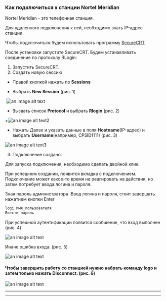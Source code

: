 ### Как подключиться к станции Nortel Meridian

Nortel Meridian - это телефонная станция.

Для удаленного подключения к ней, необходимо знать IP-адрес станции. 

Чтобы подключиться будем использовать программу [SecureCRT](https://www.vandyke.com/download/securecrt/download.html)

После установки запустите SecureCRT. Будем устанавливать соединение по протоколу RLogin:

1. Запустить SecureCRT.
2. Создать новую сессию

  -  Правой кнопкой нажать по __Sessions__ 

  - Выбрать __New Session__ (рис. 1)
  
  ![an image alt text](http://lepotuli.ru/merkulov/images/1image1.jpg "рис. 1")

  - Вызвать список __Protocol__ и выбрать __Rlogin__ (рис. 2)
  
 +![an image alt text2](http://lepotuli.ru/merkulov/images/1image2.jpg "рис. 2")

  - Нажать Далее и указать данные в поля __Hostname__(IP-адрес) и выбрать __Username__(например, CPSID1111) (рис. 3)
  
  ![an image alt text3](http://lepotuli.ru/merkulov/images/1image3.jpg "рис. 3")

3. Подключение создано.

Для запуска подключения, необходимо сделать двойной клик.

При успешном создании, появится вкладка с подключением. Подключение может какое-то время не реагировать на действия, но затем потребует ввода логина и пароля.

Зная пароль администратора. Ввод логина и пароля, стоит завершать нажатием кнопки Enter

```javascript
logi Имя_пользователя
Ввести пароль
```

При успешной аутентификации появится сообщение, что вход выполнен (рис. 4) 

![an image alt text](http://lepotuli.ru/merkulov/images/1image4.jpg "рис. 4")

Иначе ошибка входа. (рис. 5)

![an image alt text](http://lepotuli.ru/merkulov/images/1image5.jpg "рис. 5")

#### Чтобы завершить работу со станцией нужно набрать команду __logo__ и затем только нажать __Disconnect__. (рис. 6)

![an image alt text](http://lepotuli.ru/merkulov/images/1image6.jpg "рис. 6")

----
****
